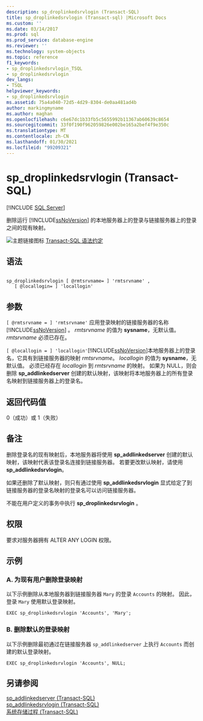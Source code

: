 ```yaml
---
description: sp_droplinkedsrvlogin (Transact-SQL)
title: sp_droplinkedsrvlogin (Transact-sql) |Microsoft Docs
ms.custom: ''
ms.date: 03/14/2017
ms.prod: sql
ms.prod_service: database-engine
ms.reviewer: ''
ms.technology: system-objects
ms.topic: reference
f1_keywords:
- sp_droplinkedsrvlogin_TSQL
- sp_droplinkedsrvlogin
dev_langs:
- TSQL
helpviewer_keywords:
- sp_droplinkedsrvlogin
ms.assetid: 75a4a040-72d5-4d29-8304-de0aa481ad4b
author: markingmyname
ms.author: maghan
ms.openlocfilehash: c6e67dc1b33fb5c5655992b11367ab60639c8654
ms.sourcegitcommit: 33f0f190f962059826e002be165a2bef4f9e350c
ms.translationtype: MT
ms.contentlocale: zh-CN
ms.lasthandoff: 01/30/2021
ms.locfileid: "99209321"
---
```

# <a name="sp_droplinkedsrvlogin-transact-sql"></a>sp_droplinkedsrvlogin (Transact-SQL)
[!INCLUDE [SQL Server](../../includes/applies-to-version/sqlserver.md)]

  删除运行 [!INCLUDE[ssNoVersion](../../includes/ssnoversion-md.md)] 的本地服务器上的登录与链接服务器上的登录之间的现有映射。  
  
 ![主题链接图标](../../database-engine/configure-windows/media/topic-link.gif "“主题链接”图标") [Transact-SQL 语法约定](../../t-sql/language-elements/transact-sql-syntax-conventions-transact-sql.md)  
  
## <a name="syntax"></a>语法  
  
```  
  
sp_droplinkedsrvlogin [ @rmtsrvname= ] 'rmtsrvname' ,   
   [ @locallogin= ] 'locallogin'  
```  
  
## <a name="arguments"></a>参数  
`[ @rmtsrvname = ] 'rmtsrvname'` 应用登录映射的链接服务器的名称 [!INCLUDE[ssNoVersion](../../includes/ssnoversion-md.md)] 。 *rmtsrvname* 的值为 **sysname**，无默认值。 *rmtsrvname* 必须已存在。  
  
`[ @locallogin = ] 'locallogin'`[!INCLUDE[ssNoVersion](../../includes/ssnoversion-md.md)]本地服务器上的登录名，它具有到链接服务器的映射 *rmtsrvname*。 *locallogin* 的值为 **sysname**，无默认值。 必须已经存在 *locallogin* 到 *rmtsrvname* 的映射。 如果为 NULL，则会删除 **sp_addlinkedserver** 创建的默认映射，该映射将本地服务器上的所有登录名映射到链接服务器上的登录名。  
  
## <a name="return-code-values"></a>返回代码值  
 0（成功）或 1（失败）  
  
## <a name="remarks"></a>备注  
 删除登录名的现有映射后，本地服务器将使用 **sp_addlinkedserver** 创建的默认映射，该映射代表该登录名连接到链接服务器。 若要更改默认映射，请使用 **sp_addlinkedsrvlogin**。  
  
 如果还删除了默认映射，则只有通过使用 **sp_addlinkedsrvlogin** 显式给定了到链接服务器的登录名映射的登录名可以访问链接服务器。  
  
 不能在用户定义的事务中执行 **sp_droplinkedsrvlogin** 。  
  
## <a name="permissions"></a>权限  
 要求对服务器拥有 ALTER ANY LOGIN 权限。  
  
## <a name="examples"></a>示例  
  
### <a name="a-removing-the-login-mapping-for-an-existing-user"></a>A. 为现有用户删除登录映射  
 以下示例删除从本地服务器到链接服务器 `Mary` 的登录 `Accounts` 的映射。 因此，登录 `Mary` 使用默认登录映射。  
  
```  
EXEC sp_droplinkedsrvlogin 'Accounts', 'Mary';  
```  
  
### <a name="b-removing-the-default-login-mapping"></a>B. 删除默认的登录映射  
 以下示例删除最初通过在链接服务器 `sp_addlinkedserver` 上执行 `Accounts` 而创建的默认登录映射。  
  
```  
EXEC sp_droplinkedsrvlogin 'Accounts', NULL;  
```  
  
## <a name="see-also"></a>另请参阅  
 [sp_addlinkedserver (Transact-SQL)](../../relational-databases/system-stored-procedures/sp-addlinkedserver-transact-sql.md)   
 [sp_addlinkedsrvlogin &#40;Transact-SQL&#41;](../../relational-databases/system-stored-procedures/sp-addlinkedsrvlogin-transact-sql.md)   
 [系统存储过程 (Transact-SQL)](../../relational-databases/system-stored-procedures/system-stored-procedures-transact-sql.md)  
  
  
